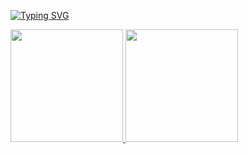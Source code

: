 [![Typing SVG](https://readme-typing-svg.demolab.com?font=Arial&size=30&duration=3500&pause=700&color=36BDF8&background=000000&center=true&vCenter=true&width=850&height=60&lines=Oie%2C+tudo+bem%3F;Meu+nome+%C3%A9+Pedro+Braga;Fa%C3%A7o+Engenharia+de+Software+na+PUC+Minas;Seja+bem-vindo!+%E2%97%95%E2%80%BF%E2%97%95)](https://git.io/typing-svg)
<div>
<a href="https://github.com/bragap">
<img loading="lazy" height="180em" src="https://github-readme-stats.vercel.app/api/top-langs/?username=bragap&layout=compact&langs_count=7&theme=dracula"/>
<img loading="lazy" height="180em" src="https://github-readme-stats.vercel.app/api?username=bragap&show_icons=true&theme=dracula&include_all_commits=true&count_private=true"/>
</div>
